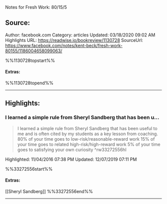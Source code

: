 Notes for Fresh Work: 80/15/5

## Source:
Author: facebook.com
Category: articles
Updated: 03/18/2020 09:02 AM
Highlights URL: https://readwise.io/bookreview/1130728
SourceUrl: https://www.facebook.com/notes/kent-beck/fresh-work-80155/1186004658099063/

%%1130728topstart%%
#### Extras:

%%1130728topend%%


 
-----
 ## Highlights:

### I learned a simple rule from Sheryl Sandberg that has been u...
>I learned a simple rule from Sheryl Sandberg that has been useful to me and is often cited by my students as a key lesson from coaching.
80% of your time goes to low-risk/reasonable-reward work
15% of your time goes to related high-risk/high-reward work
5% of your time goes to satisfying your own curiosity ^rw33272556hl


Highlighted: 11/04/2016 07:38 PM
Updated: 12/07/2019 07:11 PM

%%33272556start%%
#### Extras:
[[Sheryl Sandberg]]
%%33272556end%%



------

